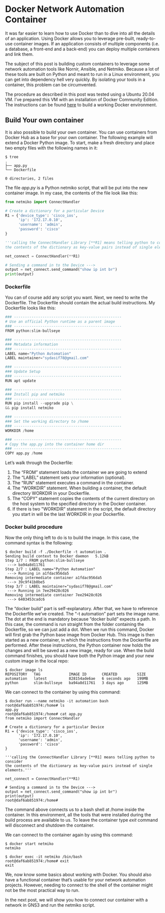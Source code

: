 # Docker Network Automation Container

It was far easier to learn how to use Docker than to dive into all the details of an application. Using Docker allows you to leverage pre-built, ready-to-use container images. If an application consists of multiple components (i.e. a database, a front-end and a back-end) you can deploy multiple containers and link them.

The subject of this post is building custom containers to leverage some network automation tools like Nornir, Ansible, and Netmiko. Because a lot of these tools are built on Python and meant to run in a Linux environment, you can get into dependency hell very quickly. By isolating your tools in a container, this problem can be circumvented.

The procedure as described in this post was tested using a Ubuntu 20.04 VM. I’ve prepared this VM with an installation of Docker Community Edition. The instructions can be found [here](https://github.com/sydasif/docker-for-networking#docker-for-networking) to build a working Docker environment.

## Build Your own container

It is also possible to build your own container. You can use containers from Docker Hub as a base for your own container. The following example will extend a Docker Python image. To start, make a fresh directory and place two empty files with the following names in it:

```console
$ tree
.
├── app.py
└── Dockerfile

0 directories, 2 files
```

The file _app.py_ is a Python netmiko script, that will be put into the new container image. In my case, the contents of the file look like this:

```py
from netmiko import ConnectHandler

# Create a dictionary for a particular Device
R1 = {'device_type': 'cisco_ios',
      'ip': '172.17.0.10',
      'username': 'admin',
      'password': 'cisco'
}

'''calling the ConnectHandler Library [**R1] means telling python to consider 
the contents of the dictionary as key-value pairs instead of single elements.'''

net_connect = ConnectHandler(**R1)

# Sending a command in to the Device --->
output = net_connect.send_command("show ip int br")
print(output)
```

### Dockerfile

You can of course add any script you want. Next, we need to write the Dockerfile. The Dockerfile should contain the actual build instructions. My Dockerfile looks like this:

```py
### -------------------------------------------------
# Use an official Python runtime as a parent image
### -------------------------------------------------
FROM python:slim-bullseye

### -------------------------------------------------
### Metadata information
### -------------------------------------------------
LABEL name="Python Automation"
LABEL maintainer="sydasif78@gmail.com"

### -------------------------------------------------
### Update Setup
### -------------------------------------------------
RUN apt update 

### -------------------------------------------------
### Install pip and netmiko
### -------------------------------------------------
RUN pip install --upgrade pip \
&& pip install netmiko 

### -------------------------------------------------
### Set the working directory to /home
### -------------------------------------------------
WORKDIR /home

### -------------------------------------------------
# Copy the app.py into the container home dir
### -------------------------------------------------
COPY app.py /home
```

Let’s walk through the Dockerfile:

1. The “FROM” statement loads the container we are going to extend
2. The “LABEL” statement sets your information (optional).
3. The “RUN” statement executes a command in the container.
4. The “WORKDIR” statement. When building a container, the default directory WORKDIR in your Dockerfile.
5. The “COPY” statement copies the contents of the current directory on the host system to the specified directory in the Docker container.
6. If there is two "WORKDIR" statement in the script, the default directory you start in will be the last WORKDIR in your Dockerfile.

### Docker build procedure

Now the only thing left to do is to build the image. In this case, the command syntax is the following:

```console
$ docker build -f ./Dockerfile -t automation .
Sending build context to Docker daemon   5.12kB
Step 1/7 : FROM python:slim-bullseye
 ---> ba94a8d11761
Step 2/7 : LABEL name="Python Automation"
 ---> Running in a1fdac956da5
Removing intermediate container a1fdac956da5
 ---> 39c9f41b8be5
Step 3/7 : LABEL maintainer="sydasif78@gmail.com"
 ---> Running in 7ee29428c026
Removing intermediate container 7ee29428c026
 ---> 6403453cadc6
```

The “docker build” part is self-explanatory. After that, we have to reference the Dockerfile we’ve created. The “-t automation” part sets the image name. The dot at the end is mandatory because “docker build” expects a path. In this case, the command is run straight from the folder containing the Dockerfile, so we can just add a dot. When we run this command, Docker will first grab the Python base image from Docker Hub. This image is then started as a new container, in which the instructions from the Dockerfile are performed. After these instructions, the Python container now holds the changes and will be saved as a new image, ready for use. When the build command finishes, you should have both the Python image and your new custom image in the local repo:

```console
$ docker image ls
REPOSITORY   TAG             IMAGE ID       CREATED         SIZE
automation   latest          828154ade6ae   6 seconds ago   199MB
python       slim-bullseye   ba94a8d11761   3 days ago      125MB
```

We can connect to the container by using this command:

```console
$ docker run --name netmiko -it automation bash
root@daf6ab851974:/home# ls
app.py
root@daf6ab851974:/home# cat app.py 
from netmiko import ConnectHandler

# Create a dictionary for a particular Device
R1 = {'device_type': 'cisco_ios',
      'ip': '172.17.0.10',
      'username': 'admin',
      'password': 'cisco'
}

'''calling the ConnectHandler Library [**R1] means telling python to consider 
the contents of the dictionary as key-value pairs instead of single elements.'''

net_connect = ConnectHandler(**R1)

# Sending a command in to the Device --->
output = net_connect.send_command("show ip int br")
print(output)
root@daf6ab851974:/home# 
```

The command above connects us to a bash shell at /home inside the container. In this environment, all the tools that were installed during the build process are available to us. To leave the container type _exit_ command will disconnect and shutdown the container.

We can connect to the container again by using this command:

```console
$ docker start netmiko
netmiko
```

```console
$ docker exec -it netmiko /bin/bash                                             
root@daf6ab851974:/home# exit
exit
```

We, now know some basics about working with Docker. You should also have a functional container that’s usable for your network automation projects. However, needing to connect to the shell of the container might not be the most practical way to run.

In the next post, we will show you how to connect our container with a network in GNS3 and run the netmiko script.
